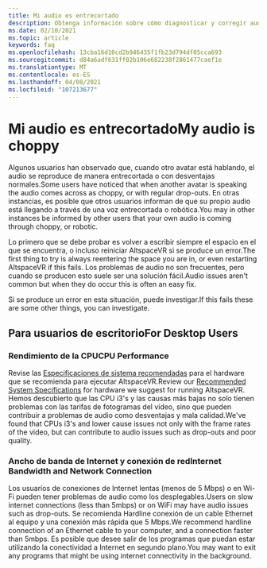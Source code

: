 ```yaml
---
title: Mi audio es entrecortado
description: Obtenga información sobre cómo diagnosticar y corregir audio entrecortado en eventos de AltspaceVR.
ms.date: 02/10/2021
ms.topic: article
keywords: faq
ms.openlocfilehash: 13cba16d10cd2b946435f1fb23d794df05cca693
ms.sourcegitcommit: d84a6adf631ff02b106e682238f2861477caef1e
ms.translationtype: MT
ms.contentlocale: es-ES
ms.lasthandoff: 04/08/2021
ms.locfileid: "107213677"
---
```

# <a name="my-audio-is-choppy"></a><span data-ttu-id="06c52-104">Mi audio es entrecortado</span><span class="sxs-lookup"><span data-stu-id="06c52-104">My audio is choppy</span></span>

<span data-ttu-id="06c52-105">Algunos usuarios han observado que, cuando otro avatar está hablando, el audio se reproduce de manera entrecortada o con desventajas normales.</span><span class="sxs-lookup"><span data-stu-id="06c52-105">Some users have noticed that when another avatar is speaking the audio comes across as choppy, or with regular drop-outs.</span></span> <span data-ttu-id="06c52-106">En otras instancias, es posible que otros usuarios informan de que su propio audio está llegando a través de una voz entrecortada o robótica.</span><span class="sxs-lookup"><span data-stu-id="06c52-106">You may in other instances be informed by other users that your own audio is coming through choppy, or robotic.</span></span>

<span data-ttu-id="06c52-107">Lo primero que se debe probar es volver a escribir siempre el espacio en el que se encuentra, o incluso reiniciar AltspaceVR si se produce un error.</span><span class="sxs-lookup"><span data-stu-id="06c52-107">The first thing to try is always reentering the space you are in, or even restarting AltspaceVR if this fails.</span></span> <span data-ttu-id="06c52-108">Los problemas de audio no son frecuentes, pero cuando se producen esto suele ser una solución fácil.</span><span class="sxs-lookup"><span data-stu-id="06c52-108">Audio issues aren't common but when they do occur this is often an easy fix.</span></span> 

<span data-ttu-id="06c52-109">Si se produce un error en esta situación, puede investigar.</span><span class="sxs-lookup"><span data-stu-id="06c52-109">If this fails these are some other things, you can investigate.</span></span> 

## <a name="for-desktop-users"></a><span data-ttu-id="06c52-110">Para usuarios de escritorio</span><span class="sxs-lookup"><span data-stu-id="06c52-110">For Desktop Users</span></span>

### <a name="cpu-performance"></a><span data-ttu-id="06c52-111">Rendimiento de la CPU</span><span class="sxs-lookup"><span data-stu-id="06c52-111">CPU Performance</span></span>

<span data-ttu-id="06c52-112">Revise las [Especificaciones de sistema recomendadas](../getting-started/system-requirements.md) para el hardware que se recomienda para ejecutar AltspaceVR.</span><span class="sxs-lookup"><span data-stu-id="06c52-112">Review our [Recommended System Specifications](../getting-started/system-requirements.md) for hardware we suggest for running AltspaceVR.</span></span> <span data-ttu-id="06c52-113">Hemos descubierto que las CPU i3's y las causas más bajas no solo tienen problemas con las tarifas de fotogramas del vídeo, sino que pueden contribuir a problemas de audio como desventajas y mala calidad.</span><span class="sxs-lookup"><span data-stu-id="06c52-113">We've found that CPUs i3's and lower cause issues not only with the frame rates of the video, but can contribute to audio issues such as drop-outs and poor quality.</span></span>

### <a name="internet-bandwidth-and-network-connection"></a><span data-ttu-id="06c52-114">Ancho de banda de Internet y conexión de red</span><span class="sxs-lookup"><span data-stu-id="06c52-114">Internet Bandwidth and Network Connection</span></span>

<span data-ttu-id="06c52-115">Los usuarios de conexiones de Internet lentas (menos de 5 Mbps) o en Wi-Fi pueden tener problemas de audio como los desplegables.</span><span class="sxs-lookup"><span data-stu-id="06c52-115">Users on slow internet connections (less than 5mbps) or on WiFi may have audio issues such as drop-outs.</span></span> <span data-ttu-id="06c52-116">Se recomienda Hardline conexión de un cable Ethernet al equipo y una conexión más rápida que 5 Mbps.</span><span class="sxs-lookup"><span data-stu-id="06c52-116">We recommend hardline connection of an Ethernet cable to your computer, and a connection faster than 5mbps.</span></span> <span data-ttu-id="06c52-117">Es posible que desee salir de los programas que puedan estar utilizando la conectividad a Internet en segundo plano.</span><span class="sxs-lookup"><span data-stu-id="06c52-117">You may want to exit any programs that might be using internet connectivity in the background.</span></span>
